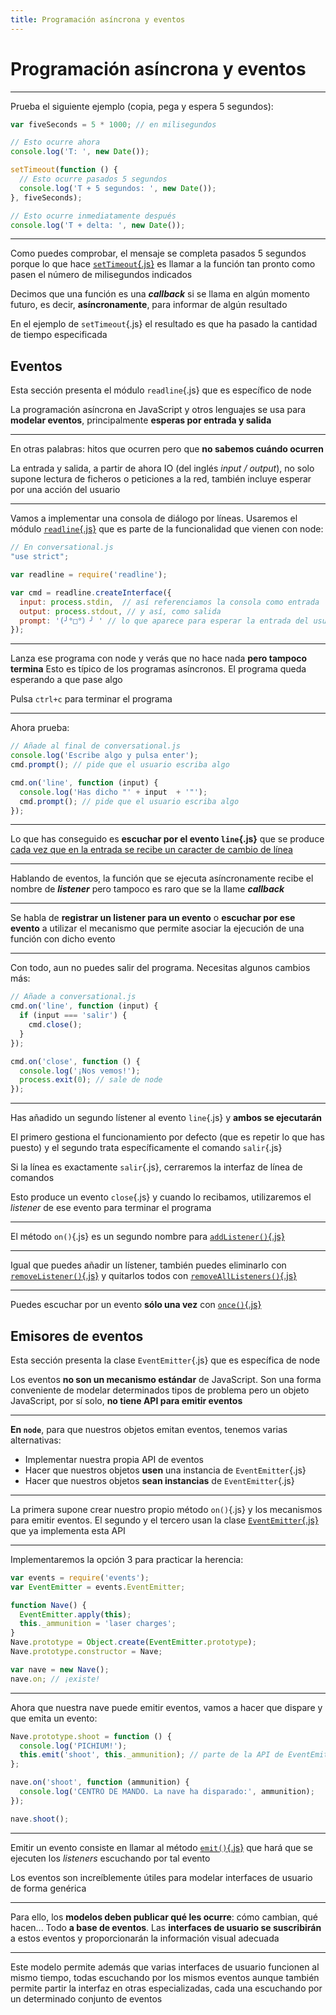 ```yaml
---
title: Programación asíncrona y eventos
---
```


# Programación asíncrona y eventos

---

Prueba el siguiente ejemplo (copia, pega y espera 5 segundos):

```js
var fiveSeconds = 5 * 1000; // en milisegundos

// Esto ocurre ahora
console.log('T: ', new Date());

setTimeout(function () {
  // Esto ocurre pasados 5 segundos
  console.log('T + 5 segundos: ', new Date());
}, fiveSeconds);

// Esto ocurre inmediatamente después
console.log('T + delta: ', new Date());
```

---


Como puedes comprobar, el mensaje se completa pasados 5 segundos porque lo que hace [`setTimeout`{.js}](https://developer.mozilla.org/en-US/docs/Web/API/WindowTimers/setTimeout) es llamar a la función tan pronto como pasen el número de milisegundos indicados


Decimos que una función es una **_callback_** si se llama en algún momento futuro, es decir, **asíncronamente**, para informar de algún resultado


En el ejemplo de `setTimeout`{.js} el resultado es que ha pasado la cantidad de tiempo especificada


## Eventos

Esta sección presenta el módulo `readline`{.js} que es específico de node


La programación asíncrona en JavaScript y otros lenguajes se usa para **modelar eventos**, principalmente **esperas por entrada y salida**

---


En otras palabras: hitos que ocurren pero que **no sabemos cuándo ocurren**


La entrada y salida, a partir de ahora IO (del inglés _input / output_), no solo supone lectura de ficheros o peticiones a la red, también incluye esperar por una acción del usuario

--- 


Vamos a implementar una consola de diálogo por líneas. Usaremos el módulo [`readline`{.js}](https://nodejs.org/api/readline.html) que es parte de la funcionalidad que vienen con node:

```js
// En conversational.js
"use strict";

var readline = require('readline');

var cmd = readline.createInterface({
  input: process.stdin,  // así referenciamos la consola como entrada
  output: process.stdout, // y así, como salida
  prompt: '(╯°□°）╯ ' // lo que aparece para esperar la entrada del usuario
});
```

---


Lanza ese programa con node y verás que no hace nada **pero tampoco termina** Esto es típico de los programas asíncronos. El programa queda esperando a que pase algo

Pulsa `ctrl+c` para terminar el programa


---

Ahora prueba:

```js
// Añade al final de conversational.js
console.log('Escribe algo y pulsa enter');
cmd.prompt(); // pide que el usuario escriba algo

cmd.on('line', function (input) {
  console.log('Has dicho "' + input  + '"');
  cmd.prompt(); // pide que el usuario escriba algo
});
```

---


Lo que has conseguido es **escuchar por el evento `line`{.js}** que se produce [cada vez que en la entrada se recibe un caracter de cambio de línea](https://nodejs.org/api/readline.html#readline_event_line)

---


Hablando de eventos, la función que se ejecuta asíncronamente recibe el nombre de **_listener_** pero tampoco es raro que se la llame **_callback_**

---

Se habla de **registrar un listener para un evento** o **escuchar por ese evento** a utilizar el mecanismo que permite asociar la ejecución de una función con dicho evento

---

Con todo, aun no puedes salir del programa. Necesitas algunos cambios más:

```js
// Añade a conversational.js
cmd.on('line', function (input) {
  if (input === 'salir') {
    cmd.close();
  }
});

cmd.on('close', function () {
  console.log('¡Nos vemos!');
  process.exit(0); // sale de node
});
```

---


Has añadido un segundo lístener al evento `line`{.js} y **ambos se ejecutarán** 

El primero gestiona el funcionamiento por defecto (que es repetir lo que has puesto) y el segundo trata específicamente el comando `salir`{.js}


Si la línea es exactamente `salir`{.js}, cerraremos la interfaz de línea de comandos

Esto produce un evento `close`{.js} y cuando lo recibamos, utilizaremos el _listener_ de ese evento para terminar el programa

---

El método `on()`{.js} es un segundo nombre para
[`addListener()`{.js}](https://nodejs.org/api/events.html#events_emitter_addlistener_eventname_listener)

---

Igual que puedes añadir un lístener, también puedes eliminarlo con [`removeListener()`{.js}](https://nodejs.org/api/events.html#events_emitter_removelistener_eventname_listener) y quitarlos todos con [`removeAllListeners()`{.js}](https://nodejs.org/api/events.html#events_emitter_removealllisteners_eventname)

---

Puedes escuchar por un evento **sólo una vez** con [`once()`{.js}](https://nodejs.org/api/events.html#events_emitter_once_eventname_listener)


## Emisores de eventos

Esta sección presenta la clase `EventEmitter`{.js} que es específica de node


Los eventos **no son un mecanismo estándar** de JavaScript. Son una forma conveniente de modelar determinados tipos de problema pero un objeto JavaScript, por sí solo, **no tiene API para emitir eventos**


--- 

**En `node`**, para que nuestros objetos emitan eventos, tenemos varias alternativas:



- Implementar nuestra propia API de eventos
- Hacer que nuestros objetos **usen** una instancia de `EventEmitter`{.js}
- Hacer que nuestros objetos **sean instancias** de `EventEmitter`{.js}

---

La primera supone crear nuestro propio método `on()`{.js} y los mecanismos para emitir eventos. El segundo y el tercero usan la clase [`EventEmitter`{.js}](https://nodejs.org/api/events.html#events_class_eventemitter) que ya implementa esta API

---

Implementaremos la opción 3 para practicar la herencia:

```js
var events = require('events');
var EventEmitter = events.EventEmitter;

function Nave() {
  EventEmitter.apply(this);
  this._ammunition = 'laser charges';
}
Nave.prototype = Object.create(EventEmitter.prototype);
Nave.prototype.constructor = Nave;

var nave = new Nave();
nave.on; // ¡existe!
```

---

Ahora que nuestra nave puede emitir eventos, vamos a hacer que dispare y que emita un evento:

```js
Nave.prototype.shoot = function () {
  console.log('PICHIUM!');
  this.emit('shoot', this._ammunition); // parte de la API de EventEmitter
};

nave.on('shoot', function (ammunition) {
  console.log('CENTRO DE MANDO. La nave ha disparado:', ammunition);
});

nave.shoot();
```

---


Emitir un evento consiste en llamar al método [`emit()`{.js}](https://nodejs.org/api/events.html#events_emitter_emit_eventname_arg1_arg2) que hará que se ejecuten los _listeners_ escuchando por tal evento

Los eventos son increíblemente útiles para modelar interfaces de usuario de forma genérica

---

Para ello, los **modelos deben publicar qué les ocurre**: cómo cambian, qué hacen... Todo **a base de eventos**. Las **interfaces de usuario se suscribirán** a estos eventos y proporcionarán la información visual adecuada


---

Este modelo permite además que varias interfaces de usuario funcionen al mismo tiempo, todas escuchando por los mismos eventos aunque también permite partir la interfaz en otras especializadas, cada una escuchando por un determinado conjunto de eventos
